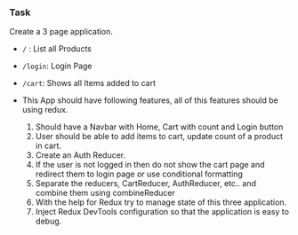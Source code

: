 ### Task

Create a 3 page application.

- `/` : List all Products
- `/login`: Login Page
- `/cart`: Shows all Items added to cart

- This App should have following features, all of this features should be using redux.

  1. Should have a Navbar with Home, Cart with count and Login button
  2. User should be able to add items to cart, update count of a product in cart.
  3. Create an Auth Reducer.
  4. If the user is not logged in then do not show the cart page and redirect them to login page or use conditional formatting
  5. Separate the reducers, CartReducer, AuthReducer, etc.. and combine them using combineReducer
  6. With the help for Redux try to manage state of this three application.
  7. Inject Redux DevTools configuration so that the application is easy to debug.
